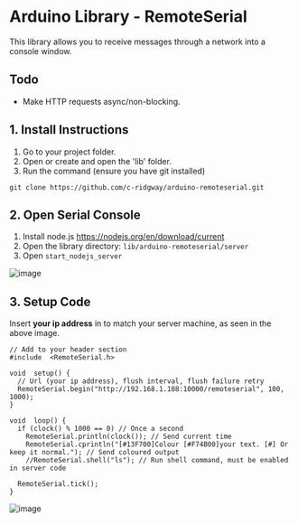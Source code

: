# Arduino Library - RemoteSerial

This library allows you to receive messages through a network into a console window.

## Todo

- Make HTTP requests async/non-blocking.

## 1. Install Instructions

1. Go to your project folder.
2. Open or create and open the 'lib' folder.
3. Run the command (ensure you have git installed)

`git clone https://github.com/c-ridgway/arduino-remoteserial.git`


## 2. Open Serial Console

1. Install node.js https://nodejs.org/en/download/current
2. Open the library directory: `lib/arduino-remoteserial/server`
3. Open `start_nodejs_server`

![image](https://github.com/c-ridgway/arduino-remoteserial/assets/74696795/d82ce0a8-bd5d-4280-9229-79c76cd39f2d)



## 3. Setup Code

Insert **your ip address** in to match your server machine, as seen in the above image.

```
// Add to your header section
#include  <RemoteSerial.h>

void  setup() {
  // Url (your ip address), flush interval, flush failure retry
  RemoteSerial.begin("http://192.168.1.108:10000/remoteserial", 100, 1000);
}

void  loop() {
  if (clock() % 1000 == 0) // Once a second
    RemoteSerial.println(clock()); // Send current time
    RemoteSerial.cprintln("[#13F700]Colour [#F74B00]your text. [#] Or keep it normal."); // Send coloured output
    //RemoteSerial.shell("ls"); // Run shell command, must be enabled in server code

  RemoteSerial.tick();
}
```
![image](https://github.com/c-ridgway/arduino-remoteserial/assets/74696795/928af67f-1904-4b0f-9a9e-4839513955fd)

